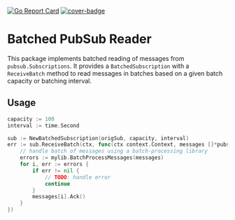 [![Go Report Card](https://goreportcard.com/badge/github.com/ubntc/go/batsub)](https://goreportcard.com/report/github.com/ubntc/go/batsub)
[![cover-badge](https://img.shields.io/badge/coverage-96%25-brightgreen.svg?longCache=true&style=flat)](Makefile#9)

# Batched PubSub Reader
This package implements batched reading of messages from `pubsub.Subscriptions`.
It provides a `BatchedSubscription` with a `ReceiveBatch` method to read messages in batches
based on a given batch capacity or batching interval.

## Usage

```go
capacity := 100
interval := time.Second

sub := NewBatchedSubscription(origSub, capacity, interval)
err := sub.ReceiveBatch(ctx, func(ctx context.Context, messages []*pubsub.Message){
    // handle batch of messages using a batch-processing library
    errors := mylib.BatchProcessMessages(messages)
    for i, err := errors {
        if err != nil {
            // TODO: handle error
            continue
        }
        messages[i].Ack()
    }
})
```
